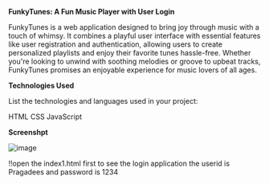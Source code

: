 **FunkyTunes: A Fun Music Player with User Login**

FunkyTunes is a web application designed to bring joy through music with a touch of whimsy. It combines a playful user interface with essential features like user registration and authentication, allowing users to create personalized playlists and enjoy their favorite tunes hassle-free. Whether you're looking to unwind with soothing melodies or groove to upbeat tracks, FunkyTunes promises an enjoyable experience for music lovers of all ages.

**Technologies Used**

List the technologies and languages used in your project:

HTML
CSS
JavaScript

**Screenshpt**

![image](https://github.com/user-attachments/assets/5501cd06-6869-43c5-bc20-7e29443fc797)


!!open the index1.html first to see the login application the userid is Pragadees and password is 1234

